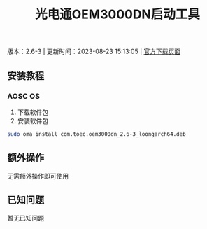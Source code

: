 ﻿---
id: 1731
title: 光电通OEM3000DN启动工具
toc: true
weight: 1731
---

版本：2.6-3 | 更新时间：2023-08-23 15:13:05 | [官方下载页面](http://app.loongapps.cn/#/detail/1731)

## 安装教程 

### AOSC OS 

1. 下载软件包
2. 安装软件包

```bash
sudo oma install com.toec.oem3000dn_2.6-3_loongarch64.deb
```

## 额外操作

无需额外操作即可使用

## 已知问题

暂无已知问题

